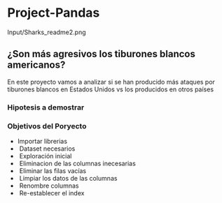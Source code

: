 # Project-Pandas

Input/Sharks_readme2.png

## ¿Son más agresivos los tiburones blancos americanos?

En este proyecto vamos a analizar si se han producido más ataques por tiburones blancos en Estados Unidos vs los producidos en otros países 


### Hipotesis a demostrar


### Objetivos del Poryecto

*  Importar librerias
*  Dataset necesarios
*  Exploración inicial
*  Eliminacion de las columnas inecesarias
*  Eliminar las filas vacías
*  Limpiar los datos de las columnas
*  Renombre columnas
*  Re-establecer el index
